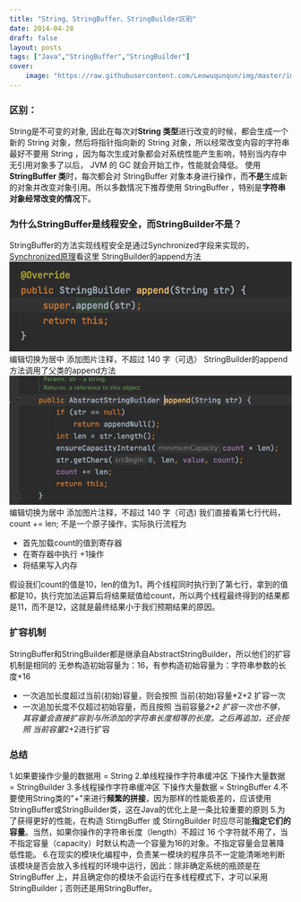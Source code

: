 ```yaml
---
title: "String、StringBuffer、StringBuilder区别"
date: 2014-04-28
draft: false
layout: posts
tags: ["Java","StringBuffer","StringBuilder"]
cover: 
    image: "https://raw.githubusercontent.com/Leowuqunqun/img/master/image202305271018261.png"
---
```


### 区别：
String是不可变的对象, 因此在每次对**String 类型**进行改变的时候，都会生成一个新的 String 对象，然后将指针指向新的 String 对象，所以经常改变内容的字符串最好不要用 String ，因为每次生成对象都会对系统性能产生影响，特别当内存中无引用对象多了以后， JVM 的 GC 就会开始工作，性能就会降低。
使用 **StringBuffer 类**时，每次都会对 StringBuffer 对象本身进行操作，而**不是**生成新的对象并改变对象引用。所以多数情况下推荐使用 StringBuffer ，特别是**字符串对象经常改变的情况**下。
### 为什么StringBuffer是线程安全，而StringBuilder不是？
StringBuffer的方法实现线程安全是通过Synchronized字段来实现的，[Synchronized原理](https://zhuanlan.zhihu.com/p/486514106)看这里
StringBuilder的append方法
![image.png](https://raw.githubusercontent.com/Leowuqunqun/img/master/image202305271018261.png)
编辑切换为居中
添加图片注释，不超过 140 字（可选）
StringBuilder的append方法调用了父类的append方法
![image.png](https://raw.githubusercontent.com/Leowuqunqun/img/master/image202305271018559.png)
编辑切换为居中
添加图片注释，不超过 140 字（可选)
我们直接看第七行代码，count += len; 不是一个原子操作，实际执行流程为 

- 首先加载count的值到寄存器
- 在寄存器中执行 +1操作
- 将结果写入内存

假设我们count的值是10，len的值为1，两个线程同时执行到了第七行，拿到的值都是10，执行完加法运算后将结果赋值给count，所以两个线程最终得到的结果都是11，而不是12，这就是最终结果小于我们预期结果的原因。
### 扩容机制

StringBuffer和StringBuilder都是继承自AbstractStringBuilder，所以他们的扩容机制是相同的
无参构造初始容量为：16，有参构造初始容量为：字符串参数的长度+16

- 一次追加长度超过当前(初始)容量，则会按照 当前(初始)容量*2+2 扩容一次
- 一次追加长度不仅超过初始容量，而且按照 当前容量*2+2 扩容一次也不够，其容量会直接扩容到与所添加的字符串长度相等的长度。之后再追加，还会按照 当前容量*2+2进行扩容
### 总结
1.如果要操作少量的数据用 = String
2.单线程操作字符串缓冲区 下操作大量数据 = StringBuilder
3.多线程操作字符串缓冲区 下操作大量数据 = StringBuffer
4.不要使用String类的"+"来进行**频繁的拼接**，因为那样的性能极差的，应该使用StringBuffer或StringBuilder类，这在Java的优化上是一条比较重要的原则
5.为了获得更好的性能，在构造 StirngBuffer 或 StirngBuilder 时应尽可能**指定它们的容量**。当然，如果你操作的字符串长度（length）不超过 16 个字符就不用了，当不指定容量（capacity）时默认构造一个容量为16的对象。不指定容量会显著降低性能。
6.在现实的模块化编程中，负责某一模块的程序员不一定能清晰地判断该模块是否会放入多线程的环境中运行，因此：除非确定系统的瓶颈是在 StringBuffer 上，并且确定你的模块不会运行在多线程模式下，才可以采用StringBuilder；否则还是用StringBuffer。
